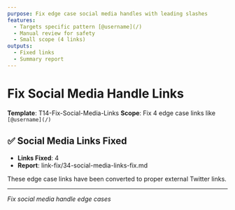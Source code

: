 ```yaml
---
purpose: Fix edge case social media handles with leading slashes
features:
  - Targets specific pattern [@username](/)
  - Manual review for safety
  - Small scope (4 links)
outputs:
  - Fixed links
  - Summary report
---
```


# Fix Social Media Handle Links

**Template**: T14-Fix-Social-Media-Links
**Scope**: Fix 4 edge case links like `[@username](/)`

## ✅ Social Media Links Fixed

- **Links Fixed**: 4
- **Report**: link-fix/34-social-media-links-fix.md

These edge case links have been converted to proper external Twitter links.

---

*Fix social media handle edge cases*